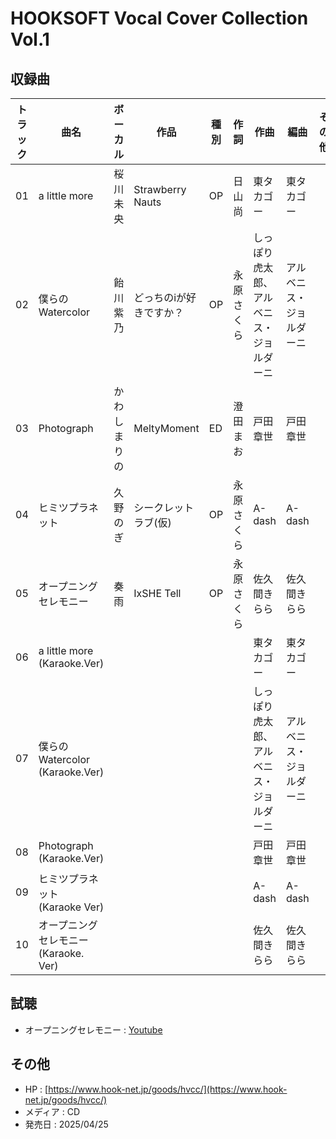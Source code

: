 # HOOKSOFT Vocal Cover Collection Vol.1

## 収録曲

| トラック | 曲名 | ボーカル | 作品 | 種別 | 作詞 | 作曲 | 編曲 | その他 | 年 |
|---|---|---|---|---|---|---|---|---|---|
| 01 | a little more | 桜川未央 | Strawberry Nauts | OP | 日山尚 | 東タカゴー | 東タカゴー |  | 2011 |
| 02 | 僕らのWatercolor | 飴川紫乃 | どっちのiが好きですか？ | OP | 永原さくら | しっぽり虎太郎、アルベニス・ジョルダーニ | アルベニス・ジョルダーニ |  | 2019 |
| 03 | Photograph | かわしまりの | MeltyMoment | ED | 澄田まお | 戸田章世 | 戸田章世 |  | 2014 |
| 04 | ヒミツプラネット | 久野のぎ | シークレットラブ(仮) | OP | 永原さくら | A-dash | A-dash |  | 2024 |
| 05 | オープニングセレモニー | 奏雨 | IxSHE Tell | OP | 永原さくら | 佐久間きらら | 佐久間きらら |  | 2018 |
| 06 | a little more (Karaoke.Ver) |  |  |  |  | 東タカゴー | 東タカゴー |  | 2011 |
| 07 | 僕らのWatercolor (Karaoke.Ver) |  |  |  |  | しっぽり虎太郎、アルベニス・ジョルダーニ | アルベニス・ジョルダーニ |  | 2019 |
| 08 | Photograph (Karaoke.Ver) |  |  |  |  | 戸田章世 | 戸田章世 |  | 2014 |
| 09 | ヒミツプラネット (Karaoke Ver) |  |  |  |  | A-dash | A-dash |  | 2024 |
| 10 | オープニングセレモニー (Karaoke. Ver) |  |  |  |  | 佐久間きらら | 佐久間きらら |  | 2011 |

## 試聴

- オープニングセレモニー : [Youtube](https://www.youtube.com/watch?v=HS4cLLcaD2Q)

## その他

- HP : [https://www.hook-net.jp/goods/hvcc/](https://www.hook-net.jp/goods/hvcc/)
- メディア : CD
- 発売日 : 2025/04/25
